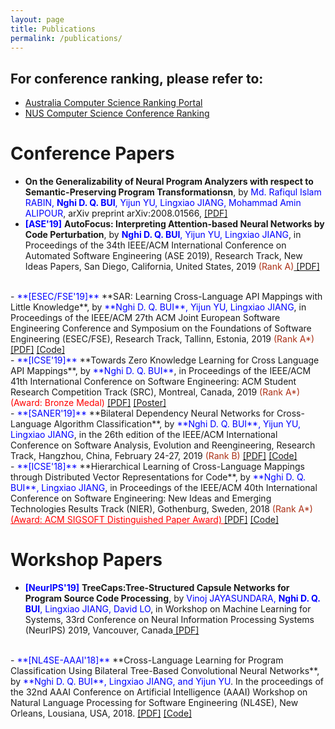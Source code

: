 ```yaml
---
layout: page
title: Publications
permalink: /publications/
---
```

## For conference ranking, please refer to: 
- <a href="http://portal.core.edu.au/conf-ranks/" target="_blank"> Australia Computer Science Ranking Portal </a>
- <a href="http://www.cs.jhu.edu/~taochen/SoC_Conference_Ranking.html" target="_blank"> NUS Computer Science Conference Ranking </a>


# Conference Papers
- **On the Generalizability of Neural Program Analyzers with respect to Semantic-Preserving Program Transformationsn**, by <span style="color:blue">Md. Rafiqul Islam RABIN, **Nghi D. Q. BUI**, Yijun YU, Lingxiao JIANG, Mohammad Amin ALIPOUR</span>, arXiv preprint arXiv:2008.01566, <a href="https://arxiv.org/pdf/2008.01566.pdf" target="_blank"> [PDF]</a>
- <span style="color:blue">**[ASE'19]**</span> **AutoFocus: Interpreting Attention-based Neural Networks by Code Perturbation**, by <span style="color:blue">**Nghi D. Q. BUI**, Yijun YU, Lingxiao JIANG</span>, in Proceedings of the 34th IEEE/ACM International Conference on Automated Software Engineering (ASE 2019), Research Track, New Ideas Papers, San Diego, California, United States, 2019 <span style="color:#AB2F15">(Rank A)</span><a href="/files/ASE_2019_NIER.pdf" target="_blank"> [PDF]</a>
<br>
- <span style="color:blue">**[ESEC/FSE'19]**</span> **SAR: Learning Cross-Language API Mappings with Little Knowledge**, by <span style="color:blue">**Nghi D. Q. BUI**, Yijun YU, Lingxiao JIANG</span>, in Proceedings of the IEEE/ACM 27th ACM Joint European Software Engineering Conference and Symposium on the Foundations of Software Engineering (ESEC/FSE), Research Track, Tallinn, Estonia, 2019 <span style="color:#AB2F15">(Rank A*)</span> <a href="/files/FSE_2019.pdf" target="_blank"> [PDF]</a> <a href="https://github.com/bdqnghi/SAR_API_mapping" target="_blank"> [Code]</a>
<br>
- <span style="color:blue">**[ICSE'19]**</span> **Towards Zero Knowledge Learning for Cross Language API Mappings**, by <span style="color:blue">**Nghi D. Q. BUI**</span>, in Proceedings of the IEEE/ACM 41th International Conference on Software Engineering: ACM Student Research Competition Track (SRC), Montreal, Canada, 2019 <span style="color:#AB2F15">(Rank A*)</span>  <span style="color:red">(Award: Bronze Medal)</span> <a href="/files/ICSE_2019_SRC.pdf" target="_blank">[PDF]</a> <a href="/files/ICSE_2019_poster.pdf" target="_blank">[Poster]</a>
<br>
- <span style="color:blue">**[SANER'19]**</span> **Bilateral Dependency Neural Networks for Cross-Language Algorithm Classification**, by <span style="color:blue">**Nghi D. Q. BUI**, Yijun YU, Lingxiao JIANG</span>, in the 26th edition of the IEEE/ACM International Conference on Software Analysis, Evolution and Reengineering, Research Track, Hangzhou, China, February 24-27, 2019 <span style="color:#AB2F15">(Rank B)</span> <a href="/files/SANER_2019_bilateral_dependency.pdf" target="_blank"> [PDF]</a> <a href="https://github.com/bdqnghi/bi-tbcnn" target="_blank"> [Code]</a>
<br>
- <span style="color:blue">**[ICSE'18]**</span> **Hierarchical Learning of Cross-Language Mappings through Distributed Vector Representations for Code**, by <span style="color:blue">**Nghi D. Q. BUI**, Lingxiao JIANG</span>, in Proceedings of the IEEE/ACM 40th International Conference on Software Engineering: New Ideas and Emerging Technologies Results Track (NIER), Gothenburg, Sweden, 2018 <span style="color:#AB2F15">(Rank A*)</span> <a href="https://www.icse2018.org/info/awards" style="color:red" target="_blank"> (Award: ACM SIGSOFT Distinguished Paper Award) </a> <a href="/files/ICSE_2018_NIER.pdf" target="_blank"> [PDF]</a> <a href="https://github.com/bdqnghi/hierarchical-programming-language-mapping" target="_blank"> [Code]</a>

# Workshop Papers
- <span style="color:blue">**[NeurIPS'19]**</span> **TreeCaps:Tree-Structured Capsule Networks for Program Source Code Processing**, by <span style="color:blue">Vinoj JAYASUNDARA, **Nghi D. Q. BUI**, Lingxiao JIANG, David LO</span>, in Workshop on Machine Learning for Systems,  33rd Conference on Neural Information Processing Systems (NeurIPS) 2019, Vancouver, Canada<a href="https://arxiv.org/pdf/1910.12306.pdf" target="_blank"> [PDF]</a>
<br>
- <span style="color:blue">**[NL4SE-AAAI'18]**</span> **Cross-Language Learning for Program Classification Using Bilateral Tree-Based Convolutional Neural Networks**, by <span style="color:blue">**Nghi D. Q. BUI**, Lingxiao JIANG, and Yijun YU</span>. In the proceedings of the 32nd AAAI Conference on Artificial Intelligence (AAAI) Workshop on Natural Language Processing for Software Engineering (NL4SE), New Orleans, Lousiana, USA, 2018.  <a href="/files/AAAI_18_cross_language_learning.pdf" target="_blank"> [PDF]</a> <a href="https://github.com/bdqnghi/bi-tbcnn" target="_blank"> [Code]</a>
